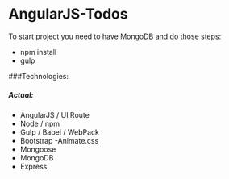 # AngularJS-Todos
To start project you need to have MongoDB and do those steps:
- npm install
- gulp

###Technologies:

##### Actual:
- AngularJS / UI Route
- Node / npm
- Gulp / Babel / WebPack
- Bootstrap
 -Animate.css
- Mongoose
- MongoDB
- Express

